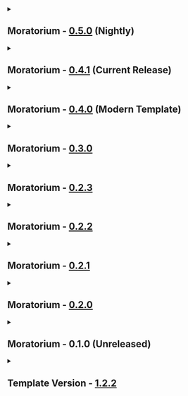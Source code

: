 <details close>
<summary><h2>
  Moratorium - <a href="">0.5.0</a> (Nightly)
</h2></summary><br>

- Additions
  - Mods
    - BetterLaddersFixed - [1.0.7](https://thunderstore.io/c/lethal-company/p/Lunxara/BetterLaddersFixed/v/1.0.7)
    - FacilityMeltdown - [2.7.1](https://thunderstore.io/c/lethal-company/p/loaforc/FacilityMeltdown/v/2.7.1)
    - Interactive Terminal API - [1.2.0](https://thunderstore.io/c/lethal-company/p/WhiteSpike/Interactive_Terminal_API/v/1.2.0)
    - LethalRadiation - [1.2.2](https://thunderstore.io/c/lethal-company/p/gamehog44/LethalRadiation/v/1.2.2)
    - MonoDetour BepInEx 5 - [0.6.14](https://thunderstore.io/c/lethal-company/p/MonoDetour/MonoDetour_BepInEx_5/v/0.6.14) + MonoDetour - [0.6.14](https://thunderstore.io/c/lethal-company/p/MonoDetour/MonoDetour/v/0.6.14)
    - NestFix - [1.2.0](https://thunderstore.io/c/lethal-company/p/PureFPSZac/NestFix/v/1.2.0)
    - PizzaProbability - [1.2.3](https://thunderstore.io/c/lethal-company/p/TrippyTree/PizzaProbability/v/1.2.3)
    - SnowyWeeds - [1.4.1](https://thunderstore.io/c/lethal-company/p/dopadream/SnowyWeeds/v/1.4.1)
    - TestAccountCore - [1.14.3](https://thunderstore.io/c/lethal-company/p/TestAccount666/TestAccountCore/v/1.14.3)
    - YesFox - [1.1.5](https://thunderstore.io/c/lethal-company/p/Dev1A3/YesFox/v/1.1.5)
  - Resourcepacks / Shaderpacks
    - none
- Updates
  - Modpack
    - Moratorium Client - [0.5.0](https://github.com/Apollonu/Moratorium-Client/blob/main/CHANGELOG.md) -> [0.6.0](https://github.com/Apollonu/Moratorium-Client/blob/main/CHANGELOG.md)
  - Mods
    - EnhancedLockpicker - [1.1.6](https://thunderstore.io/c/lethal-company/p/MrHydralisk/EnhancedLockpicker/v/1.1.6) -> [1.1.7](https://thunderstore.io/c/lethal-company/p/MrHydralisk/EnhancedLockpicker/v/1.1.7)
    - LethalLib - [1.1.0](https://thunderstore.io/c/lethal-company/p/Evaisa/LethalLib/v/1.1.0) -> [1.1.1](https://thunderstore.io/c/lethal-company/p/Evaisa/LethalLib/v/1.1.1)
    - MoreCompany - [1.11.1](https://thunderstore.io/c/lethal-company/p/notnotnotswipez/MoreCompany/v/1.11.1) -> [1.11.2](https://thunderstore.io/c/lethal-company/p/notnotnotswipez/MoreCompany/v/1.11.2)
    - Natural selection - [0.3.0](https://thunderstore.io/c/lethal-company/p/Fandovec03/Natural_selection/v/0.3.0) -> [0.4.12](https://thunderstore.io/c/lethal-company/p/Fandovec03/Natural_selection/v/0.4.12)
    - NaturalSelectionLib - [0.6.7](https://thunderstore.io/c/lethal-company/p/Fandovec03/NaturalSelectionLib/v/0.6.7) -> [0.8.1](https://thunderstore.io/c/lethal-company/p/Fandovec03/NaturalSelectionLib/v/0.8.1)
    - PathfindingLib - [0.1.1](https://thunderstore.io/c/lethal-company/p/Zaggy1024/PathfindingLib/v/0.1.1) -> [1.0.1](https://thunderstore.io/c/lethal-company/p/Zaggy1024/PathfindingLib/v/1.0.1)
    - Poltergeist - [1.2.2](https://thunderstore.io/c/lethal-company/p/coderCleric/Poltergeist/v/1.2.2) -> [1.2.6](https://thunderstore.io/c/lethal-company/p/coderCleric/Poltergeist/v/1.2.6)
    - ScienceBird Tweaks - [4.2.10](https://thunderstore.io/c/lethal-company/p/ScienceBird/ScienceBird_Tweaks/v/4.2.10) -> [4.4.0](https://thunderstore.io/c/lethal-company/p/ScienceBird/ScienceBird_Tweaks/v/4.4.0)
    - ShipWindows - [1.11.0](https://thunderstore.io/c/lethal-company/p/TestAccount666/ShipWindows/v/1.11.0) -> [2.5.1](https://thunderstore.io/c/lethal-company/p/TestAccount666/ShipWindows/v/2.5.1)
    - StarlancerAIFix - [3.10.0](https://thunderstore.io/c/lethal-company/p/AudioKnight/StarlancerAIFix/v/3.10.0) -> [3.11.1](https://thunderstore.io/c/lethal-company/p/AudioKnight/StarlancerAIFix/v/3.11.1)
  - Configs
    - [BetterLaddersFixed](https://thunderstore.io/c/lethal-company/p/Lunxara/BetterLaddersFixed) (Update, Changes)
    - [BetterStamina](https://thunderstore.io/c/lethal-company/p/FlipMods/BetterStamina) (Changes)
    - [darmuhsTerminalStuff](https://thunderstore.io/c/lethal-company/p/darmuh/darmuhsTerminalStuff) (Disabled MoonsPlus, StorePlus, Gambling)
    - [FacilityMeltdown](https://thunderstore.io/c/lethal-company/p/loaforc/FacilityMeltdown)
    - [LethalRadiation](https://thunderstore.io/c/lethal-company/p/gamehog44/LethalRadiation)
    - [PizzaProbability](https://thunderstore.io/c/lethal-company/p/TrippyTree/PizzaProbability)
    - [Poltergeist](https://thunderstore.io/c/lethal-company/p/coderCleric/Poltergeist) (Update)
    - [ScienceBird Tweaks](https://thunderstore.io/c/lethal-company/p/ScienceBird/ScienceBird_Tweaks) (Update)
    - [ShipWindows](https://thunderstore.io/c/lethal-company/p/TestAccount666/ShipWindows) (Update, Balancing, Skybox)
  - Resourcepacks / Shaderpacks
    - none
- Fixes
  - none
- Reverts / Removals
  - Reverts
    - none
  - Removals
    - [BetterLadders](https://thunderstore.io/c/lethal-company/p/e3s1/BetterLadders)
    - [BetterMonitor](https://thunderstore.io/c/lethal-company/p/fumiko/BetterMonitor) + Config
    - [DoorFix](https://thunderstore.io/c/lethal-company/p/itsmeowdev/DoorFix)
    - [FairBirds](https://thunderstore.io/c/lethal-company/p/woah25/FairBirds)
    - [FairGiantsHostOnly](https://thunderstore.io/c/lethal-company/p/woah25/FairGiantsHostOnly)
</details>

<details close>
<summary><h2>
  Moratorium - <a href="https://thunderstore.io/c/lethal-company/p/Apollou/Moratorium/v/0.4.1">0.4.1</a> (Current Release)
</h2></summary><br>

- Additions
  - Mods
    - none
  - Resourcepacks / Shaderpacks
    - none
- Updates
  - Modpack
    - none
  - Mods
    - none
  - Configs
    - none
  - Resourcepacks / Shaderpacks
    - none
- Fixes
  - Changelog Fix
- Reverts / Removals
  - Reverts
    - none
  - Removals
    - none
</details>

<details close>
<summary><h2>
  Moratorium - <a href="https://thunderstore.io/c/lethal-company/p/Apollou/Moratorium/v/0.4.0">0.4.0</a> (Modern Template)
</h2></summary><br>

- Additions
  - Mods
    - BetterLadders - [1.4.3](https://thunderstore.io/c/lethal-company/p/e3s1/BetterLadders/v/1.4.3)
    - BetterMonitor - [0.1.3](https://thunderstore.io/c/lethal-company/p/fumiko/BetterMonitor/v/0.1.3)
    - BetterStamina - [1.5.6](https://thunderstore.io/c/lethal-company/p/FlipMods/BetterStamina/v/1.5.6)
    - HexiShotgunTweaks - [1.0.1](https://thunderstore.io/c/lethal-company/p/dopadream/HexiShotgunTweaks/v/1.0.1)
    - JesterTimeout - [1.0.1](https://thunderstore.io/c/lethal-company/p/Rosentti/JesterTimeout/v/1.0.1)
    - LandFromOrbit - [1.1.2](https://thunderstore.io/c/lethal-company/p/mattymatty/LandFromOrbit/v/1.1.2)
  - Resourcepacks / Shaderpacks
    - none
- Updates
  - Modpack
    - none
  - Mods
    - LethalLib - [1.0.1](https://thunderstore.io/c/lethal-company/p/Evaisa/LethalLib/v/1.0.1) -> [1.0.3](https://thunderstore.io/c/lethal-company/p/Evaisa/LethalLib/v/1.0.3)
    - ScienceBird Tweaks - [4.1.4](https://thunderstore.io/c/lethal-company/p/ScienceBird/ScienceBird_Tweaks/v/4.1.4) -> [4.2.3](https://thunderstore.io/c/lethal-company/p/ScienceBird/ScienceBird_Tweaks/v/4.2.3)
  - Configs
    - [BetterLadders](https://thunderstore.io/c/lethal-company/p/e3s1/BetterLadders) (Speed & Extension Ladder)
    - [BetterMonitor](https://thunderstore.io/c/lethal-company/p/fumiko/BetterMonitor) (Rotation, Ship)
    - [BetterStamina](https://thunderstore.io/c/lethal-company/p/FlipMods/BetterStamina) (Regen & Ladder)
    - [JesterTimeout](https://thunderstore.io/c/lethal-company/p/Rosentti/JesterTimeout) (Time)
    - [ProblematicPilotry](https://thunderstore.io/c/lethal-company/p/windblownleaves/ProblematicPilotry) (Rebuild Navmesh Disabled)
    - [ScienceBird Tweaks](https://thunderstore.io/c/lethal-company/p/ScienceBird/ScienceBird_Tweaks) (Tweaks & Updated Config)
    - [ShipWindows](https://thunderstore.io/c/lethal-company/p/TestAccount666/ShipWindows) (Audio, Window Prices, Window Material)
  - Resourcepacks / Shaderpacks
    - none
- Fixes
  - none
- Reverts / Removals
  - Reverts
    - none
  - Removals
    - none
</details>

<details close>
<summary><h2>
  Moratorium - <a href="https://thunderstore.io/c/lethal-company/p/Apollou/Moratorium/v/0.3.0">0.3.0</a>
</h2></summary><br>

- Additions
  - Mods
    - AudibleHydraulics - [1.0.1](https://thunderstore.io/c/lethal-company/p/dragonmcmx/AudibleHydraulics/v/1.0.1)
    - Doms Basic Suit Colors - [1.4.4](https://thunderstore.io/c/lethal-company/p/404_Dom/Doms_Basic_Suit_Colors/v/1.4.4) + More Suits - [1.5.2](https://thunderstore.io/c/lethal-company/p/x753/More_Suits/v/1.5.2)
    - FairBirds - [1.0.1](https://thunderstore.io/c/lethal-company/p/woah25/FairBirds/v/1.0.1)
    - FairGiantsHostOnly - [1.9.0](https://thunderstore.io/c/lethal-company/p/woah25/FairGiantsHostOnly/v/1.9.0)
    - MoreCompany - [1.11.0](https://thunderstore.io/c/lethal-company/p/notnotnotswipez/MoreCompany/v/1.11.0)
    - TooManySuits - [2.0.1](https://thunderstore.io/c/lethal-company/p/Verity/TooManySuits/v/2.0.1)
    - WilsSpeedyShip - [1.1.1](https://thunderstore.io/c/lethal-company/p/Wil/WilsSpeedyShip/v/1.1.1)
  - Resourcepacks / Shaderpacks
    - none
- Updates
  - Modpack
    - none
  - Mods
    - PathfindingLib - [0.1.0](https://thunderstore.io/c/lethal-company/p/Zaggy1024/PathfindingLib/v/0.1.0) -> [0.1.1](https://thunderstore.io/c/lethal-company/p/Zaggy1024/PathfindingLib/v/0.1.1)
    - StarlancerAIFix - [3.9.0](https://thunderstore.io/c/lethal-company/p/AudioKnight/StarlancerAIFix/v/3.9.0) -> [3.9.1](https://thunderstore.io/c/lethal-company/p/AudioKnight/StarlancerAIFix/v/3.9.1)
  - Configs
    - [More Suits](https://thunderstore.io/c/lethal-company/p/x753/More_Suits)
    - [MoreCompany](https://thunderstore.io/c/lethal-company/p/notnotnotswipez/MoreCompany)
    - [ProblematicPilotry](https://thunderstore.io/c/lethal-company/p/windblownleaves/ProblematicPilotry) (Iterations)
  - Resourcepacks / Shaderpacks
    - none
- Fixes
  - Changelog Fix
- Reverts / Removals
  - Reverts
    - none
  - Removals
    - [LethalPerformance](https://thunderstore.io/c/lethal-company/p/DiFFoZ/LethalPerformance) Config
    - [MapImprovements](https://thunderstore.io/c/lethal-company/p/SpookyBuddy/MapImprovements) (Disabled) + Config + [LethalLevelLoader](https://thunderstore.io/c/lethal-company/p/IAmBatby/LethalLevelLoader) (Disabled)
</details>

<details close>
<summary><h2>
  Moratorium - <a href="https://thunderstore.io/c/lethal-company/p/Apollou/Moratorium/v/0.2.3">0.2.3</a>
</h2></summary><br>

- Additions
  - Mods
    - none
  - Resourcepacks / Shaderpacks
    - none
- Updates
  - Modpack
    - none
  - Mods
    - none
  - Configs
    - none
  - Resourcepacks / Shaderpacks
    - none
- Fixes
  - Config Fix
- Reverts / Removals
  - Reverts
    - none
  - Removals
    - none
</details>


<details close>
<summary><h2>
  Moratorium - <a href="https://thunderstore.io/c/lethal-company/p/Apollou/Moratorium/v/0.2.2">0.2.2</a>
</h2></summary><br>

- Additions
  - Mods
    - none
  - Resourcepacks / Shaderpacks
    - none
- Updates
  - Modpack
    - none
  - Mods
    - none
  - Configs
    - none
  - Resourcepacks / Shaderpacks
    - none
- Fixes
  - Icon Fix
- Reverts / Removals
  - Reverts
    - none
  - Removals
    - none
</details>

<details close>
<summary><h2>
  Moratorium - <a href="https://thunderstore.io/c/lethal-company/p/Apollou/Moratorium/v/0.2.1">0.2.1</a>
</h2></summary><br>

- Additions
  - Mods
    - none
  - Resourcepacks / Shaderpacks
    - none
- Updates
  - Modpack
    - none
  - Mods
    - none
  - Configs
    - none
  - Resourcepacks / Shaderpacks
    - none
- Fixes
  - Icon Fix
- Reverts / Removals
  - Reverts
    - none
  - Removals
    - none
</details>

<details close>
<summary><h2>
  Moratorium - <a href="https://thunderstore.io/c/lethal-company/p/Apollou/Moratorium/v/0.2.0">0.2.0</a>
</h2></summary><br>

- Additions
  - Mods
    - Arachnophilia - [1.8.1](https://thunderstore.io/c/lethal-company/p/SillySquad/Arachnophilia/v/1.8.1) + CSync - [5.0.1](https://thunderstore.io/c/lethal-company/p/Sigurd/CSync/v/5.0.1) + FixPluginTypesSerialization - [1.1.2](https://thunderstore.io/c/lethal-company/p/Evaisa/FixPluginTypesSerialization/v/1.1.2)
    - BarberFixes - [1.3.0](https://thunderstore.io/c/lethal-company/p/ButteryStancakes/BarberFixes/v/1.3.0)
    - DoorFix - [1.0.0](https://thunderstore.io/c/lethal-company/p/itsmeowdev/DoorFix/v/1.0.0)
    - HexiBetterShotgunFixed - [1.0.1](https://thunderstore.io/c/lethal-company/p/Entity378/HexiBetterShotgunFixed/v/1.0.1)
    - JetpackFixes - [1.5.3](https://thunderstore.io/c/lethal-company/p/ButteryStancakes/JetpackFixes/v/1.5.3)
    - Lethal Weight Fix - [1.1.1](https://thunderstore.io/c/lethal-company/p/Hackattack242/Lethal_Weight_Fix/v/1.1.1)
    - LooseJesterSpring - [1.0.4](https://thunderstore.io/c/lethal-company/p/TestAccount666/LooseJesterSpring/v/1.0.4)
    - LostEnemyFix - [1.1.0](https://thunderstore.io/c/lethal-company/p/JacobG5/LostEnemyFix/v/1.1.0)
    - Maneater Damage Patch - [1.0.1](https://thunderstore.io/c/lethal-company/p/WhiteSpike/Maneater_Damage_Patch/v/1.0.1)
    - MapImprovements - [0.9.8](https://thunderstore.io/c/lethal-company/p/SpookyBuddy/MapImprovements/v/0.9.8) + LethalLevelLoader - [1.4.11](https://thunderstore.io/c/lethal-company/p/IAmBatby/LethalLevelLoader/v/1.4.11)
    - Natural selection - [0.3.0](https://thunderstore.io/c/lethal-company/p/Fandovec03/Natural_selection/v/0.3.0) + LethalNetworkAPI - [3.3.2](https://thunderstore.io/c/lethal-company/p/xilophor/LethalNetworkAPI/v/3.3.2) + NaturalSelectionLib - [0.6.7](https://thunderstore.io/c/lethal-company/p/Fandovec03/NaturalSelectionLib/v/0.6.7) + OdinSerializer - [2022.11.9](https://thunderstore.io/c/lethal-company/p/Lordfirespeed/OdinSerializer/v/2022.11.9)
    - NavMeshInCompany - [1.0.3](https://thunderstore.io/c/lethal-company/p/Kittenji/NavMeshInCompany/v/1.0.3)
    - PathfindingLagFix - [2.2.1](https://thunderstore.io/c/lethal-company/p/Zaggy1024/PathfindingLagFix/v/2.2.1) + PathfindingLib - [0.0.14](https://thunderstore.io/c/lethal-company/p/Zaggy1024/PathfindingLib/v/0.0.14)
    - Poltergeist - [1.2.1](https://thunderstore.io/c/lethal-company/p/coderCleric/Poltergeist/v/1.2.1)
    - ProblematicPilotry - [1.3.7](https://thunderstore.io/c/lethal-company/p/windblownleaves/ProblematicPilotry/v/1.3.7)
    - Scary Coil Head - [1.0.1](https://thunderstore.io/c/lethal-company/p/Goobius/Scary_Coil_Head/v/1.0.1) + LethalLib - [1.0.1](https://thunderstore.io/c/lethal-company/p/Evaisa/LethalLib/v/1.0.1)
    - ScienceBird Tweaks - [4.1.4](https://thunderstore.io/c/lethal-company/p/ScienceBird/ScienceBird_Tweaks/v/4.1.4)
    - ShootableMouthDogs - [1.0.1](https://thunderstore.io/c/lethal-company/p/AgentRev/ShootableMouthDogs/v/1.0.1)
    - SnatchinBracken - [1.5.1](https://thunderstore.io/c/lethal-company/p/readthisifbad/SnatchinBracken/v/1.5.1)
    - StarlancerAIFix - [3.9.0](https://thunderstore.io/c/lethal-company/p/AudioKnight/StarlancerAIFix/v/3.9.0)
    - Symbiosis - [1.0.8](https://thunderstore.io/c/lethal-company/p/NiceHairs/Symbiosis/v/1.0.8) + NuclearLibrary - [1.0.7](https://thunderstore.io/c/lethal-company/p/NiceHairs/NuclearLibrary/v/1.0.7)
  - Resourcepacks / Shaderpacks
    - none
- Updates
  - Modpack
    - Moratorium Client - 0.3.1
  - Mods
    - none
  - Configs
    - [Arachnophilia](https://thunderstore.io/c/lethal-company/p/SillySquad/Arachnophilia) (Nest Setup, HP)
    - [EntranceTeleportOptimizations](https://thunderstore.io/c/lethal-company/p/mattymatty/EntranceTeleportOptimizations) (Detect Both Sides)
    - [FixPluginTypesSerialization](https://thunderstore.io/package/RiskofThunder/FixPluginTypesSerialization)
    - [LethalPerformance](https://thunderstore.io/c/lethal-company/p/DiFFoZ/LethalPerformance)
    - [LooseJesterSpring](https://thunderstore.io/c/lethal-company/p/TestAccount666/LooseJesterSpring) (Percentage)
    - [Poltergeist](https://thunderstore.io/c/lethal-company/p/coderCleric/Poltergeist) (Volume, Prices)
    - [ProblematicPilotry](https://thunderstore.io/c/lethal-company/p/windblownleaves/ProblematicPilotry)
    - [Scary Coil Head](https://thunderstore.io/c/lethal-company/p/Goobius/Scary_Coil_Head) (Timer)
    - [ScienceBird Tweaks](https://thunderstore.io/c/lethal-company/p/ScienceBird/ScienceBird_Tweaks)
    - [SnatchinBracken](https://thunderstore.io/c/lethal-company/p/readthisifbad/SnatchinBracken) (Kill + Damage logic)
  - Resourcepacks / Shaderpacks
    - none
- Fixes
  - none
- Reverts / Removals
  - Reverts
    - none
  - Removals
    - none
</details>

<details close>
<summary><h2>
  Moratorium - 0.1.0 (Unreleased)
</h2></summary><br>

- Additions
  - Mods
    - DoorFix - [1.0.0](https://thunderstore.io/c/lethal-company/p/itsmeowdev/DoorFix/v/1.0.0)
    - JetpackFixes - [1.5.2](https://thunderstore.io/c/lethal-company/p/ButteryStancakes/JetpackFixes/v/1.5.2)
    - Maneater Damage Patch - [1.0.1](https://thunderstore.io/c/lethal-company/p/WhiteSpike/Maneater_Damage_Patch/v/1.0.1)
    - NavMeshInCompany - [1.0.3](https://thunderstore.io/c/lethal-company/p/Kittenji/NavMeshInCompany/v/1.0.3)
    - PathfindingLagFix - [2.2.1](https://thunderstore.io/c/lethal-company/p/Zaggy1024/PathfindingLagFix/v/2.2.1) + PathfindingLib -[ 0.0.14](https://thunderstore.io/c/lethal-company/p/Zaggy1024/PathfindingLib/v/0.0.14)
  - Resourcepacks / Shaderpacks
    - none
- Updates
  - Modpack
    - Moratorium Client 0.3.0-beta
  - Mods
    - none
  - Configs
    - none
  - Resourcepacks / Shaderpacks
    - none
- Fixes
  - none
- Reverts / Removals
  - Reverts
    - none
  - Removals
    - none
</details>

<details close>
<summary><h2>
  Template Version - <a href="">1.2.2</a>
</h2></summary><br>

- Additions
  - Mods
    - none - 0.0.0
  - Resourcepacks / Shaderpacks
    - none - 0.0.0
- Updates
  - Modpack
    - none 0.0.0 -> 0.0.0
  - Mods
    - none 0.0.0 -> 0.0.0
  - Configs
    - none (?)
  - Resourcepacks / Shaderpacks
    - none 0.0.0 -> 0.0.0
- Fixes
  - none
- Reverts / Removals
  - Reverts
    - none
  - Removals
    - none
</details>
